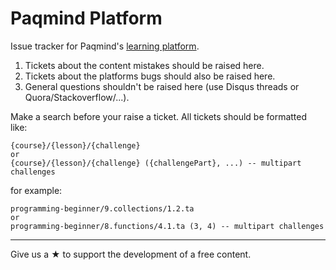 # Paqmind Platform

Issue tracker for Paqmind's [learning platform](http://paqmind.com). 

1. Tickets about the content mistakes should be raised here.
2. Tickets about the platforms bugs should also be raised here.
3. General questions shouldn't be raised here (use Disqus threads or Quora/Stackoverflow/...).

Make a search before your raise a ticket. All tickets should be formatted like:

```
{course}/{lesson}/{challenge}
or
{course}/{lesson}/{challenge} ({challengePart}, ...) -- multipart challenges
```

for example:

```
programming-beginner/9.collections/1.2.ta
or
programming-beginner/8.functions/4.1.ta (3, 4) -- multipart challenges
```

---

Give us a &starf; to support the development of a free content.
